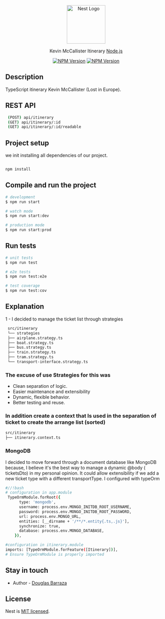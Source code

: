 <p align="center">
  <a href="http://nestjs.com/" target="blank"><img src="https://nestjs.com/img/logo-small.svg" width="120" alt="Nest Logo" /></a>
</p>

<p align="center">Kevin McCallister Itinerary <a href="http://nodejs.org" target="_blank">Node.js</a>
    <p align="center">
<a href="https://www.npmjs.com/~nestjscore" target="_blank"><img src="https://img.shields.io/npm/v/@nestjs/core.svg" alt="NPM Version" /></a>
<a href="https://www.npmjs.com/~nestjscore" target="_blank"><img src="https://img.shields.io/npm/v/@nestjs/core.svg" alt="NPM Version" /></a>
</p>
  <!--[![Backers on Open Collective](https://opencollective.com/nest/backers/badge.svg)](https://opencollective.com/nest#backer)
  [![Sponsors on Open Collective](https://opencollective.com/nest/sponsors/badge.svg)](https://opencollective.com/nest#sponsor)-->

## Description

TypeScript itinerary Kevin McCallister (Lost in Europe).

## REST API

```bash
 (POST) api/itinerary
 (GET) api/itinerary/:id
 (GET) api/itinerary/:id/readable
```

## Project setup

we init installing all dependencies of our project.

```bash

npm install

```

## Compile and run the project

```bash
# development
$ npm run start

# watch mode
$ npm run start:dev

# production mode
$ npm run start:prod
```

## Run tests

```bash
# unit tests
$ npm run test

# e2e tests
$ npm run test:e2e

# test coverage
$ npm run test:cov
```

## Explanation

1 - I decided to manage the ticket list through strategies

```bash
 src/itinerary
 └── strategies
 ├── airplane.strategy.ts
 ├── boat.strategy.ts
 ├── bus.strategy.ts
 ├── train.strategy.ts
 ├── tram.strategy.ts
 └── transport-interface.strategy.ts
```

### The excuse of use Strategies for this was

- Clean separation of logic.
- Easier maintenance and extensibility
- Dynamic, flexible behavior.
- Better testing and reuse.

### In addition create a context that Is used in the separation of ticket to create the arrange list (sorted)

```bash
src/itinerary
├── itinerary.context.ts
```

### MongoDB

I decided to move forward through a document database like MongoDB because, I believe it's the best way to manage a dynamic @body ( ticketsDto) in my personal opinion. It could allow extensibility if we add a new ticket type with a different transportType. I configured with typeOrm

```bash
#//!bash
# configuration in app.module
 TypeOrmModule.forRoot({
      type: 'mongodb',
      username: process.env.MONGO_INITDB_ROOT_USERNAME,
      password: process.env.MONGO_INITDB_ROOT_PASSWORD,
      url: process.env.MONGO_URL,
      entities: [__dirname + '/**/*.entity{.ts,.js}'],
      synchronize: true,
      database: process.env.MONGO_DATABASE,
    }),

#configuration in itinerary.module
imports: [TypeOrmModule.forFeature([Itinerary])],
# Ensure TypeOrmModule is properly imported

```

## Stay in touch

- Author - [Douglas Barraza](https://www.linkedin.com/in/douglas-barraza/)

## License

Nest is [MIT licensed](https://github.com/nestjs/nest/blob/master/LICENSE).
